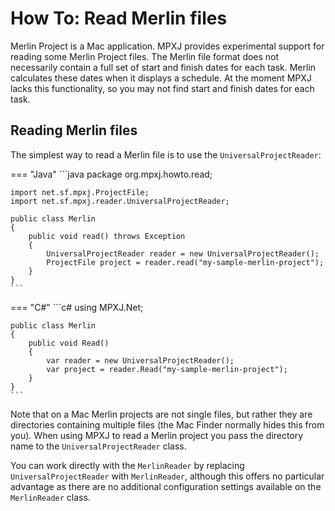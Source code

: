 # How To: Read Merlin files
Merlin Project is a Mac application. MPXJ provides experimental support for
reading some Merlin Project files. The Merlin file format does not necessarily
contain a full set of start and finish dates for each task. Merlin calculates
these dates when it displays a schedule. At the moment MPXJ lacks this
functionality, so you may not find start and finish dates for each task.

## Reading Merlin files
The simplest way to read a Merlin file is to use the `UniversalProjectReader`:

=== "Java"
	```java
	package org.mpxj.howto.read;
	
	import net.sf.mpxj.ProjectFile;
	import net.sf.mpxj.reader.UniversalProjectReader;
	
	public class Merlin
	{
		public void read() throws Exception
		{
			UniversalProjectReader reader = new UniversalProjectReader();
			ProjectFile project = reader.read("my-sample-merlin-project");
		}
	}
	```

=== "C#"
	```c#
	using MPXJ.Net;
	
	public class Merlin
	{
	 	public void Read()
	 	{
		  	var reader = new UniversalProjectReader();
		  	var project = reader.Read("my-sample-merlin-project");
	 	}
	}
	```

Note that on a Mac Merlin projects are not single files, but rather they are
directories containing multiple files (the Mac Finder normally hides this from
you). When using MPXJ to read a Merlin project you pass the directory name to
the `UniversalProjectReader` class.

You can work directly with the `MerlinReader` by replacing
`UniversalProjectReader` with `MerlinReader`, although this offers no particular
advantage as there are no additional configuration settings available on the
`MerlinReader` class.
